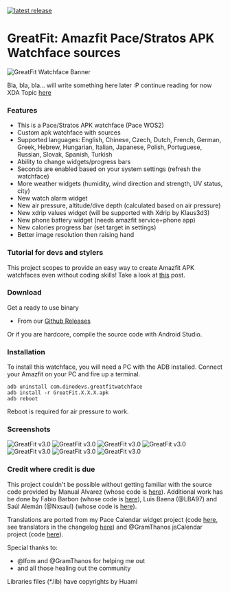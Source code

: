 [![latest release](https://img.shields.io/badge/latest%20release-v3.0-green.svg?style=flat-square)](https://github.com/GreatApo/GreatFit/releases/latest)
# GreatFit: Amazfit Pace/Stratos APK Watchface sources
![GreatFit Watchface Banner](other/preview.jpg)

Bla, bla, bla... will write something here later :P continue reading for now
XDA Topic [here](https://forum.xda-developers.com/smartwatch/amazfit/app-watchface-greatfit-v1-1-settings-t3791516)


### Features
- This is a Pace/Stratos APK watchface (Pace WOS2)
- Custom apk watchface with sources
- Supported languages: English, Chinese, Czech, Dutch, French, German, Greek, Hebrew, Hungarian, Italian, Japanese, Polish, Portuguese, Russian, Slovak, Spanish, Turkish
- Ability to change widgets/progress bars
- Seconds are enabled based on your system settings (refresh the watchface)
- More weather widgets (humidity, wind direction and strength, UV status, city)
- New watch alarm widget
- New air pressure, altitude/dive depth (calculated based on air pressure)
- New xdrip values widget (will be supported with Xdrip by Klaus3d3)
- New phone battery widget (needs amazfit service+phone app)
- New calories progress bar (set target in settings)
- Better image resolution then raising hand


### Tutorial for devs and stylers
This project scopes to provide an easy way to create Amazfit APK watchfaces even without coding skills! Take a look at [this](https://forum.xda-developers.com/smartwatch/amazfit/tutorial-create-apk-watchfaces-coding-t3822221) post.


### Download

Get a ready to use binary
 - From our [Github Releases](https://github.com/GreatApo/GreatFit/releases/latest)

Or if you are hardcore, compile the source code with Android Studio.


### Installation
To install this watchface, you will need a PC with the ADB installed. Connect your Amazfit on your PC and fire up a terminal.

```shell
adb uninstall com.dinodevs.greatfitwatchface
adb install -r GreatFit.X.X.X.apk
adb reboot
```
Reboot is required for air pressure to work.

### Screenshots
![GreatFit v3.0](other/images/3.jpg)
![GreatFit v3.0](other/images/IMG_20180822_175102.jpg)
![GreatFit v3.0](other/images/IMG_20180822_175120.jpg)
![GreatFit v3.0](other/images/IMG_20180822_175128.jpg)
![GreatFit v3.0](other/images/IMG_20180822_175137.jpg)
![GreatFit v3.0](other/images/IMG_20180822_175200.jpg)
![GreatFit v3.0](other/images/IMG_20180822_175241.jpg)



### Credit where credit is due

This project couldn't be possible without getting familiar with the source code provided by Manual Alvarez (whose code is [here](https://github.com/manuel-alvarez-alvarez/malvarez-watchface)). Additional work has be done by Fabio Barbon (whose code is [here](https://github.com/drbourbon/drbourbon-watchfaces)), Luis Baena (@LBA97) and Saúl Alemán (@Nxsaul) (whose code is [here](https://github.com/Nxsaul/AmazfitAPKs)).

Translations are ported from my Pace Calendar widget project (code [here](https://github.com/GreatApo/AmazfitPaceCalendarWidget), see translators in the changelog [here](https://forum.xda-developers.com/smartwatch/amazfit/app-widget-calendar-pace-t3751889)) and @GramThanos jsCalendar project (code [here](https://github.com/GramThanos/jsCalendar)).

Special thanks to:
- @lfom and @GramThanos for helping me out
- and all those healing out the community

Libraries files (*.lib) have copyrights by Huami
